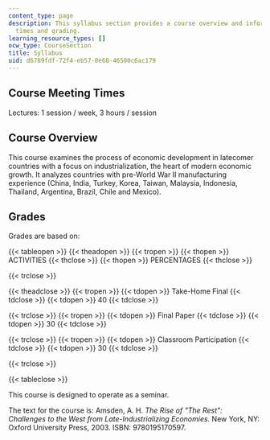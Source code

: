```yaml
---
content_type: page
description: This syllabus section provides a course overview and information on meeting
  times and grading.
learning_resource_types: []
ocw_type: CourseSection
title: Syllabus
uid: d6789fdf-72f4-eb57-0e68-46500c6ac179
---
```


Course Meeting Times
--------------------

Lectures: 1 session / week, 3 hours / session

Course Overview
---------------

This course examines the process of economic development in latecomer countries with a focus on industrialization, the heart of modern economic growth. It analyzes countries with pre-World War II manufacturing experience (China, India, Turkey, Korea, Taiwan, Malaysia, Indonesia, Thailand, Argentina, Brazil, Chile and Mexico).

Grades
------

Grades are based on:

{{< tableopen >}}
{{< theadopen >}}
{{< tropen >}}
{{< thopen >}}
ACTIVITIES
{{< thclose >}}
{{< thopen >}}
PERCENTAGES
{{< thclose >}}

{{< trclose >}}

{{< theadclose >}}
{{< tropen >}}
{{< tdopen >}}
Take-Home Final
{{< tdclose >}}
{{< tdopen >}}
40
{{< tdclose >}}

{{< trclose >}}
{{< tropen >}}
{{< tdopen >}}
Final Paper
{{< tdclose >}}
{{< tdopen >}}
30
{{< tdclose >}}

{{< trclose >}}
{{< tropen >}}
{{< tdopen >}}
Classroom Participation
{{< tdclose >}}
{{< tdopen >}}
30
{{< tdclose >}}

{{< trclose >}}

{{< tableclose >}}

This course is designed to operate as a seminar.

The text for the course is: Amsden, A. H. _The Rise of "The Rest": Challenges to the West from Late-Industrializing Economies_. New York, NY: Oxford University Press, 2003. ISBN: 9780195170597.